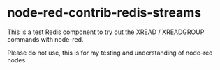 # node-red-contrib-redis-streams

This is a test Redis component to try out the XREAD / XREADGROUP commands with node-red.

Please do not use, this is for my testing and understanding of node-red nodes

